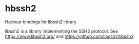 # hbssh2
Harbour bindings for libssh2 library

libssh2 is a library implementing the SSH2 protocol.
See https://www.libssh2.org/ and https://github.com/libssh2/libssh2

